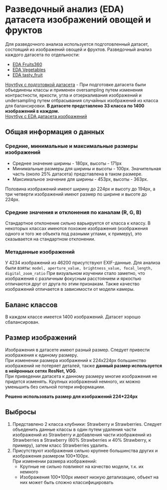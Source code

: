 # Разведочный анализ (EDA) датасета изображений овощей и фруктов
Для разведочного анализа используется подготовленный датасет, состоящий из изображений овощей и фруктов.
Разведочный анализ каждого датасета по отдельности:
- [EDA Fruits360](EDA/EDA_Fruits360.md)
- [EDA Vegetables](EDA/EDA_Vegetables.md)
- [EDA tasty_fruit](EDA/EDA_tasty_fruit.md)

[Ноутбук с подготовкой датасета](EDA/dataset_merging.ipynb) - При подготовке датасета были объединены классы и применен oversampling путем изменения контрастности, яркости, угла и отзеркаливания изображений и undersampling путем отбрасывания случайных изображений из класса для балансировки.
**В датасете представлено 33 класса по 1400 изображений в каждом.**  
[Ноутбук с EDA датасета изображений](EDA/EDA_main.ipynb)
## Общая информация о данных
### Средние, минимальные и максимальные размеры изображений
* Среднее значение ширины - 180px, высоты - 171px  
* Минимальные размеры для ширины и высоты - 100px. Значительная часть (около 25% датасета) представлена в таком размере.  
* Максимальное значение для ширины - 453px, высоты - 363px.

Половина изображений имеют ширину до 224px и высоту до 194px, а три четверти изображений имеют размер по ширине и высоте до 224px.
### Средние значения и отклонения по каналам (R, G, B)
Стандартное отклонение сильно варьируется от класса к классу. В некоторых классах имеются похожие изображения (изображения одного и того же объекта под разными углами, к примеру), это сказывается на стандартном отклонении.  
### Метаданные изображений
У 4234 изображений из 46200 присутствуют EXIF-данные.
Для анализа были взяты: `model, aperture_value, brightness_value, focal_length, digital_zoom_ratio`
При визуальном изучении стало заметно, что изображения с различным фокусным расстоянием и яркостью отличаются друг от друга по этим признакам.
Также качество изображений отличается в зависимости от модели камеры.  
## Баланс классов
В каждом классе имеется 1400 изображений. Датасет хорошо сбалансирован.
## Размер изображений
Изображения в датасете имеют разный размер. Следует привести изображения к единому размеру.  
При изменении размера изображений к 224x224px большинство изображений не потеряет деталей, также **данный размер используется в нейронных сетях ResNet, VGG**.  
При приведении датасета к данному размеру многие изображения не придется изменять. Крупных изображений немного, их можно уменьшить без сильной потери информациии.

**Решено использовать размер для изображений 224*224px**
## Выбросы
1. Представлено 2 класса клубники: Strawberry и Strawberries. Следует объеденить данные классы в один путем удаления части изображений из Strawberry и добавления части изображений из Strawberries в Strawberry (60% Strawberries и 40% Strawberry, к примеру), затем класс Strawberries удалить.  
2. Присутствуют изображения сильно крупнее большинства других и изображения размером 100*100px.  
   При изменении размера изображений:
   - Крупные не сильно повлияют на качество модели, т.к. их немного
   - Изображения 100*100px имеют низкую детализацию, объект на них может быть сложно классифицировать
